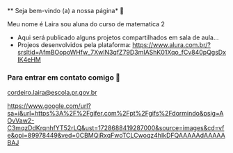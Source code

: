 ** Seja bem-vindo (a) a nossa página* 🥰


Meu nome é Laira 
sou aluna do curso de matematica 2

- Aqui será publicado alguns projetos compartilhados em sala de aula...
- Projeos desenvolvidos pela plataforma: https://www.alura.com.br/?srsltid=AfmBOopoWHfw_7XwlN3qfZ79D3mIAShK01Xqo_fCv840pQgsDxIK4eHM


### Para entrar em contato comigo  📩
cordeiro.laira@escola.pr.gov.br   


https://www.google.com/url?sa=i&url=https%3A%2F%2Fgifer.com%2Fpt%2Fgifs%2Fdormindo&psig=AOvVaw2-C3mqzDdKrqnhfYT52rLQ&ust=1728688419287000&source=images&cd=vfe&opi=89978449&ved=0CBMQjRxqFwoTCLCwoqz4hIkDFQAAAAAdAAAAABAJ
